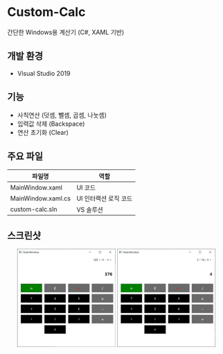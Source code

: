 # Custom-Calc

간단한 Windows용 계산기 (C#, XAML 기반)

## 개발 환경

* Visual Studio 2019

## 기능

* 사칙연산 (덧셈, 뺄셈, 곱셈, 나눗셈)
* 입력값 삭제 (Backspace)
* 연산 초기화 (Clear)

## 주요 파일

| 파일명 | 역할 |
|-----|-----|
| MainWindow.xaml | UI 코드 |
| MainWindow.xaml.cs | UI 인터랙션 로직 코드 |
| custom-calc.sln | VS 솔루션 |

## 스크린샷

<center><img src="./pics/screenshot_1.png" width="45%"> <img src="./pics/screenshot_2.png" width="45%"></center>

